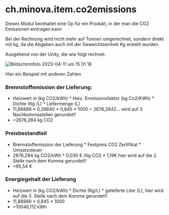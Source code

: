 # ch.minova.item.co2emissions
Dieses Modul beinhaltet eine Op für ein Produkt, in der man die CO2 Emissionen eintragen kann


Bei der Rechnung wird nicht mehr auf Tonnen umgerechnet, sondern direkt mit kg, da die Abgaben auch mit der Geweichtseinheit Kg erstellt wurden.

Ausgehend von der Unity, die wie folgt rechnet: 

![Bildschirmfoto 2023-04-11 um 15 01 18](https://user-images.githubusercontent.com/20420898/231170241-5d16e246-2840-4414-b483-e1ebe527782a.png)


Hier ein Beispiel mit anderen Zahlen

### Brennstoffemission der Lieferung: 
* Heizwert in (kg CO2/kWh) * Heiz. Emmisionsfaktor (kg Co2/KWh) * Dichte (Kg /L) * Liefermenge (L) 
* 11,88889 * 0,26640 * 0,845 * 1000 = 2676,2842... wird auf 3 Nachkommastellen gerundet!!
* =2676,284 kg CO2

### Preisbestandteil
* Brennstoffemission der Lieferung * Festpreis CO2 Zertifikat * Umsatzsteuer
* 2676,284 kg CO2/kWh * 0,030 € /Kg CO2 * 1,19€ hier wird auf die 2. Stelle nach dem Komma gerundet!!
* =95,54 €

### Energiegehalt der Lieferung
* Heizwert in (kg CO2/kWh) * Dichte (Kg/L) * gelieferte Liter (L), hier wird auf die 3. Stelle nach dem Komma gerundet!!
* 11,88889 * 0,845 * 1000
* =10046,112 kWh


